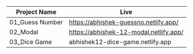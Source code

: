 Project Name | Live
------------ | -------------
01_Guess Number  | https://abhishek-guessno.netlify.app/
02_Modal | https://abhishek-12-modal.netlify.app/
03_Dice Game | abhishek12-dice-game.netlify.app

